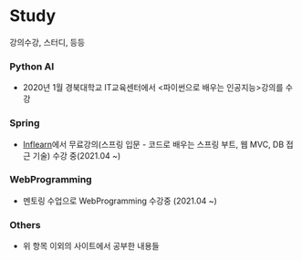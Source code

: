 # Study
강의수강, 스터디, 등등

### Python AI
- 2020년 1월 경북대학교 IT교육센터에서 <파이썬으로 배우는 인공지능>강의를 수강

### Spring
- [Inflearn](<https://www.inflearn.com/>)에서 무료강의(스프링 입문 - 코드로 배우는 스프링 부트, 웹 MVC, DB 접근 기술) 수강 중(2021.04 ~)

### WebProgramming
- 멘토링 수업으로 WebProgramming 수강중 (2021.04 ~)

### Others
- 위 항목 이외의 사이트에서 공부한 내용들
